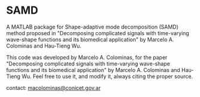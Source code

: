 # SAMD
A MATLAB package for Shape-adaptive mode decomposition (SAMD) method proposed in "Decomposing complicated signals with time-varying wave-shape functions and its biomedical application" by Marcelo A. Colominas and Hau-Tieng Wu.

This code was developed by Marcelo A. Colominas, for the paper "Decomposing complicated signals with time-varying wave-shape functions and its biomedical application" by Marcelo A. Colominas and Hau-Tieng Wu.
Feel free to use it, and modify it, always citing the proper source.

contact: macolominas@conicet.gov.ar
